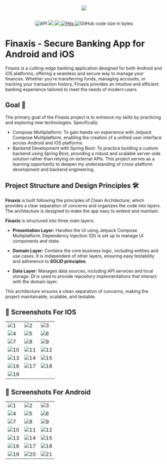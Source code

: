 <div align="center">
</br>
<img src="/screenshots/background.png"/>
</div>

</br>
<p align="center">
  <img alt="API" src="https://img.shields.io/badge/Api%2021+-50f270?logo=android&logoColor=black&style=for-the-badge"/>
  
  <a href="https://kotlinlang.org">
      <img src="https://img.shields.io/badge/Kotlin-1.9.23-blue.svg?style=for-the-badge&logo=kotlin"/>
  </a>
  
  <a href="https://github.com/HossamSadekk/Finaxis/stargazers">
      <img src="https://img.shields.io/github/stars/HossamSadekk/Finaxis?color=ffff00&style=for-the-badge"/>
  </a>
  
  <a href="https://hits.sh/github.com/HossamSadekk/Finaxis/">
      <img alt="Hits" src="https://hits.sh/github.com/HossamSadekk/Finaxis.svg?style=for-the-badge&label=Views&extraCount=0&color=ff3f6f"/>
  </a>
  
  <img alt="GitHub code size in bytes" src="https://img.shields.io/github/languages/code-size/HossamSadekk/Finaxis?style=for-the-badge"/>
  
  </br>
</p>

# Finaxis - Secure Banking App for Android and iOS

Finaxis is a cutting-edge banking application designed for both Android and iOS platforms, offering a seamless and secure way to manage your finances. Whether you're transferring funds, managing accounts, or tracking your transaction history, Finaxis provides an intuitive and efficient banking experience tailored to meet the needs of modern users.

## Goal 👀
The primary goal of the Finaxis project is to enhance my skills by practicing and exploring new technologies. Specifically:

- Compose Multiplatform: To gain hands-on experience with Jetpack Compose Multiplatform, enabling the creation of a unified user interface across Android and iOS platforms.
- Backend Development with Spring Boot: To practice building a custom backend using Spring Boot, providing a robust and scalable server-side solution rather than relying on external APIs.
This project serves as a learning opportunity to deepen my understanding of cross-platform development and backend engineering.

## Project Structure and Design Principles 🛠
**Finaxis** is built following the principles of Clean Architecture, which provides a clear separation of concerns and organizes the code into layers. The architecture is designed to make the app easy to extend and maintain.

**Finaxis** is structured into three main layers:

- **Presentation Layer:** Handles the UI using Jetpack Compose Multiplatform. Dependency injection (DI) is set up to manage UI components and state.
  
- **Domain Layer:** Contains the core business logic, including entities and use cases. It is independent of other layers, ensuring easy testability and adherence to **SOLID principles**.

- **Data Layer:** Manages data sources, including API services and local storage. DI is used to provide repository implementations that interact with the domain layer.

This architecture ensures a clean separation of concerns, making the project maintainable, scalable, and testable.

## 📸 Screenshots For IOS

|   |   |   |
|---|---|---|
| ![1](./screenshots/iphone_screenshots/1.png) | ![2](./screenshots/iphone_screenshots/2.png) | ![3](./screenshots/iphone_screenshots/3.png) |
| ![4](./screenshots/iphone_screenshots/4.png) | ![5](./screenshots/iphone_screenshots/5.png) | ![6](./screenshots/iphone_screenshots/6.png) |
| ![7](./screenshots/iphone_screenshots/7.png) | ![8](./screenshots/iphone_screenshots/8.png) | ![9](./screenshots/iphone_screenshots/9.png) |
| ![10](./screenshots/iphone_screenshots/10.png) | ![11](./screenshots/iphone_screenshots/11.png) | ![12](./screenshots/iphone_screenshots/12.png) |
| ![13](./screenshots/iphone_screenshots/13.png) | ![14](./screenshots/iphone_screenshots/14.png) | ![15](./screenshots/iphone_screenshots/15.png) |
| ![16](./screenshots/iphone_screenshots/16.png) | ![17](./screenshots/iphone_screenshots/17.png) | ![18](./screenshots/iphone_screenshots/18.png) |
| ![19](./screenshots/iphone_screenshots/19.png) |

## 📸 Screenshots For Android

|   |   |   |
|---|---|---|
| ![1](./screenshots/android_screenshots/1.png) | ![2](./screenshots/android_screenshots/2.png) | ![3](./screenshots/android_screenshots/3.png) |
| ![4](./screenshots/android_screenshots/4.png) | ![5](./screenshots/android_screenshots/5.png) | ![6](./screenshots/android_screenshots/6.png) |
| ![7](./screenshots/android_screenshots/7.png) | ![8](./screenshots/android_screenshots/8.png) | ![9](./screenshots/android_screenshots/9.png) |
| ![10](./screenshots/android_screenshots/10.png) | ![11](./screenshots/android_screenshots/11.png) | ![12](./screenshots/android_screenshots/12.png) |
| ![13](./screenshots/android_screenshots/13.png) | ![14](./screenshots/android_screenshots/14.png) | ![15](./screenshots/android_screenshots/15.png) |
| ![16](./screenshots/android_screenshots/16.png) | ![17](./screenshots/android_screenshots/17.png) | ![18](./screenshots/android_screenshots/18.png) |
| ![19](./screenshots/android_screenshots/19.png) | ![20](./screenshots/android_screenshots/20.png) | ![21](./screenshots/android_screenshots/21.png) |
